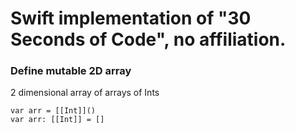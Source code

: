 # Swift implementation of "30 Seconds of Code", no affiliation.

### Define mutable 2D array
2 dimensional array of arrays of Ints  

```
var arr = [[Int]]()
var arr: [[Int]] = []
```

